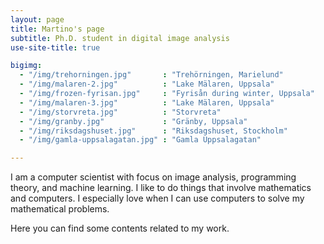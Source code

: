 ```yaml
---
layout: page
title: Martino's page
subtitle: Ph.D. student in digital image analysis
use-site-title: true

bigimg:
  - "/img/trehorningen.jpg"       : "Trehörningen, Marielund"
  - "/img/malaren-2.jpg"          : "Lake Mälaren, Uppsala"
  - "/img/frozen-fyrisan.jpg"     : "Fyrisån during winter, Uppsala"
  - "/img/malaren-3.jpg"          : "Lake Mälaren, Uppsala"
  - "/img/storvreta.jpg"          : "Storvreta"
  - "/img/granby.jpg"             : "Gränby, Uppsala"
  - "/img/riksdagshuset.jpg"      : "Riksdagshuset, Stockholm"
  - "/img/gamla-uppsalagatan.jpg" : "Gamla Uppsalagatan"

---
```


I am a computer scientist with focus on image analysis, programming theory, and
machine learning.  I like to do things that involve mathematics and computers.
I especially love when I can use computers to solve my mathematical problems.

Here you can find some contents related to my work.

